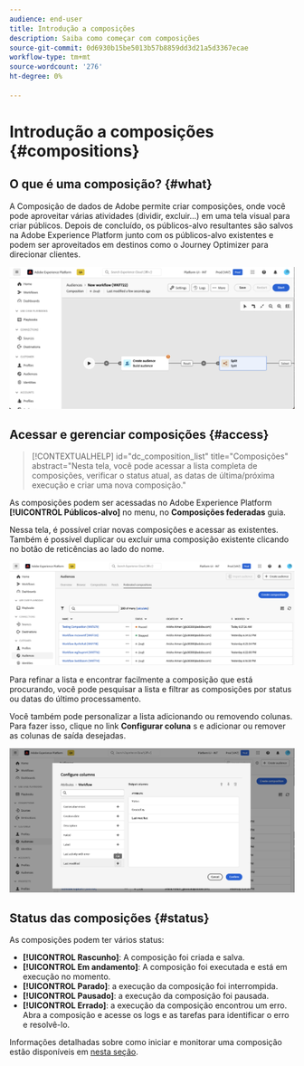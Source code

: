 ```yaml
---
audience: end-user
title: Introdução a composições
description: Saiba como começar com composições
source-git-commit: 0d6930b15be5013b57b8859dd3d21a5d3367ecae
workflow-type: tm+mt
source-wordcount: '276'
ht-degree: 0%

---
```


# Introdução a composições {#compositions}

## O que é uma composição? {#what}

A Composição de dados de Adobe permite criar composições, onde você pode aproveitar várias atividades (dividir, excluir...) em uma tela visual para criar públicos. Depois de concluído, os públicos-alvo resultantes são salvos na Adobe Experience Platform junto com os públicos-alvo existentes e podem ser aproveitados em destinos como o Journey Optimizer para direcionar clientes.

![](assets/composition-example.png)

## Acessar e gerenciar composições {#access}

>[!CONTEXTUALHELP]
>id="dc_composition_list"
>title="Composições"
>abstract="Nesta tela, você pode acessar a lista completa de composições, verificar o status atual, as datas de última/próxima execução e criar uma nova composição."

As composições podem ser acessadas no Adobe Experience Platform **[!UICONTROL Públicos-alvo]** no menu, no **Composições federadas** guia.

Nessa tela, é possível criar novas composições e acessar as existentes. Também é possível duplicar ou excluir uma composição existente clicando no botão de reticências ao lado do nome.

![](assets/compositions-list.png)

Para refinar a lista e encontrar facilmente a composição que está procurando, você pode pesquisar a lista e filtrar as composições por status ou datas do último processamento.

Você também pode personalizar a lista adicionando ou removendo colunas. Para fazer isso, clique no link **Configurar coluna** s e adicionar ou remover as colunas de saída desejadas.

![](assets/compositions-columns.png)

## Status das composições {#status}

As composições podem ter vários status:

* **[!UICONTROL Rascunho]**: A composição foi criada e salva.
* **[!UICONTROL Em andamento]**: A composição foi executada e está em execução no momento.
* **[!UICONTROL Parado]**: a execução da composição foi interrompida.
* **[!UICONTROL Pausado]**: a execução da composição foi pausada.
* **[!UICONTROL Errado]**: a execução da composição encontrou um erro. Abra a composição e acesse os logs e as tarefas para identificar o erro e resolvê-lo.

Informações detalhadas sobre como iniciar e monitorar uma composição estão disponíveis em [nesta seção](../compositions/start-monitor-composition.md).